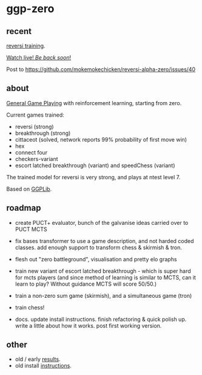 ggp-zero
========

recent
------

[reversi training](https://github.com/ggplib/ggp-zero/blob/dev/doc/reversi_record.md).

[Watch live! *Be back soon*!](http://simulated.tech:8800/index.html/)

Post to https://github.com/mokemokechicken/reversi-alpha-zero/issues/40

about
------

[General Game Playing](https://en.wikipedia.org/wiki/General_game_playing) with
reinforcement learning, starting from zero.

Current games trained:

 * reversi (strong)
 * breakthrough (strong)
 * cittaceot (solved, network reports 99% probability of first move win)
 * hex
 * connect four
 * checkers-variant
 * escort latched breakthrough (variant) and speedChess (variant)

The trained model for reversi is very strong, and plays at ntest level 7.

Based on [GGPLib](https://github.com/ggplib/ggplib).


roadmap
-------
 * create PUCT+ evaluator, bunch of the galvanise ideas carried over to PUCT MCTS

 * fix bases transformer to use a game description, and not harded coded classes.  add enough
   support to transform chess & skirmish & tron.

 * flesh out "zero battleground", visualisation and pretty elo graphs

 * train new variant of escort latched breakthrough - which is super hard for mcts players (and
   since method of learning is similar to MCTS, can it learn to play?  Without guidance MCTS will
   score 50/50.)

 * train a non-zero sum game (skirmish), and a simultaneous game (tron)

 * train chess!

 * docs.  update install instructions.  finish refactoring & quick polish up.  write a little about
   how it works.  post first working version.


other
-----
* old / early [results](https://github.com/ggplib/ggp-zero/blob/dev/doc/old_results.md).
* old install [instructions](https://github.com/ggplib/ggp-zero/blob/dev/doc/install.md).
